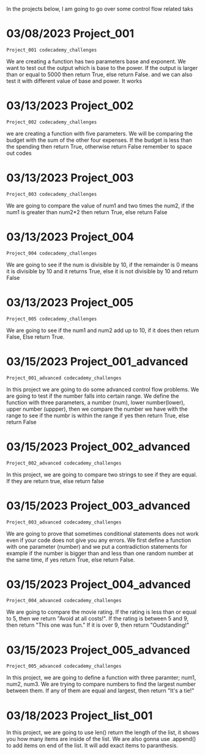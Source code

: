 In the projects below, I am going to go over some control flow related taks
# 03/08/2023 Project_001
    Project_001 codecademy_challenges
 We are creating a function has two parameters base and exponent. We want to test out the output which is base to the power. If the output is larger than or equal to 5000 then return True, else return False. and we can also test it with different value of base and power. It works
 # 03/13/2023 Project_002
    Project_002 codecademy_challenges
we are creating a function with five parameters. We will be comparing the budget with the sum of the other four expenses. If the budget is less than the spending then return True, otherwise return False
 remember to space out codes
# 03/13/2023 Project_003
    Project_003 codecademy_challenges
We are going to compare the value of num1 and two times the num2, if the num1 is greater than num2*2 then return True, else return False
# 03/13/2023 Project_004
    Project_004 codecademy_challenges
We are going to see if the num is divisible by 10, if the remainder is 0 means it is divisible by 10 and it returns True, else it is not divisible by 10 and return False
# 03/13/2023 Project_005
    Project_005 codecademy_challenges
We are going to see if the num1 and num2 add up to 10, if it does then return False, Else return True. 
# 03/15/2023 Project_001_advanced
    Project_001_advanced codecademy_challenges
In this project we are going to do some advanced control flow problems. We are going to test if the number falls into certain range. We define the function with three parameters, a number (num), lower number(lower), upper number (uppper), then we compare the number we have with the range to see if the numbr is within the range if yes then return True, else return False
# 03/15/2023 Project_002_advanced
    Project_002_advanced codecademy_challenges
In this project, we are going to compare two strings to see if they are equal. If they are return true, else return false

# 03/15/2023 Project_003_advanced
    Project_003_advanced codecademy_challenges
We are going to prove that sometimes conditional statements does not work even if your code does not give you any errors. We first define a function with one parameter (number) and we put a contradiction statements for example if the number is bigger than and less than one random number at the same time, if yes return True, else return False. 
# 03/15/2023 Project_004_advanced
    Project_004_advanced codecademy_challenges
We are going to compare the movie rating. If the rating is less than or equal to 5, then we return "Avoid at all costs!". If the rating is between 5 and 9, then return "This one was fun." If it is over 9, then return "Oudstanding!"
# 03/15/2023 Project_005_advanced
    Project_005_advanced codecademy_challenges
In this project, we are going to define a function with three paramter; num1, num2, num3. We are trying to compare numbers to find the largest number between them. If any of them are equal and largest, then return "It's a tie!"
# 03/18/2023 Project_list_001
In this project, we are going to use len() return the length of the list, it shows you how many items are inside of the list. We are also gonna use .append() to add items on end of the list. It will add exact items to paranthesis.